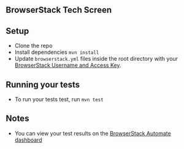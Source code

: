 ##  BrowserStack Tech Screen

## Setup
* Clone the repo
* Install dependencies `mvn install`
* Update `browserstack.yml` files inside the root directory with your [BrowserStack Username and Access Key](https://www.browserstack.com/accounts/settings).

## Running your tests
* To run your tests test, run `mvn test`

## Notes
* You can view your test results on the [BrowserStack Automate dashboard](https://www.browserstack.com/automate)
